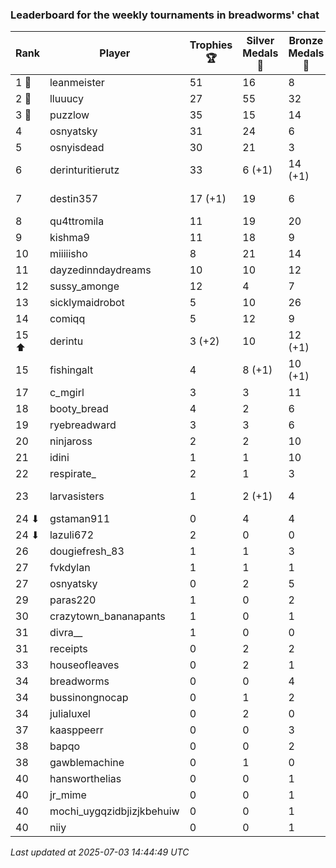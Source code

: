 ### Leaderboard for the weekly tournaments in breadworms' chat
| Rank | Player | Trophies 🏆 | Silver Medals 🥈 | Bronze Medals 🥉 | Points |
|------|--------|-------------|------------------|------------------|--------|
| 1 🥇 | leanmeister | 51 | 16 | 8 | 173.0 |
| 2 🥈 | lluuucy | 27 | 55 | 32 | 152.0 |
| 3 🥉 | puzzlow | 35 | 15 | 14 | 127.0 |
| 4 | osnyatsky | 31 | 24 | 6 | 120.0 |
| 5 | osnyisdead | 30 | 21 | 3 | 112.5 |
| 6 | derinturitierutz | 33 | 6 (+1) | 14 (+1) | 112.0 (+1.5) |
| 7 | destin357 | 17 (+1) | 19 | 6 | 73.0 (+3.0) |
| 8 | qu4ttromila | 11 | 19 | 20 | 62.0 |
| 9 | kishma9 | 11 | 18 | 9 | 55.5 |
| 10 | miiiiisho | 8 | 21 | 14 | 52.0 |
| 11 | dayzedinndaydreams | 10 | 10 | 12 | 46.0 |
| 12 | sussy_amonge | 12 | 4 | 7 | 43.5 |
| 13 | sicklymaidrobot | 5 | 10 | 26 | 38.0 |
| 14 | comiqq | 5 | 12 | 9 | 31.5 |
| 15 ⬆| derintu | 3 (+2) | 10 | 12 (+1) | 25.0 (+6.5) |
| 15 | fishingalt | 4 | 8 (+1) | 10 (+1) | 25.0 (+1.5) |
| 17 | c_mgirl | 3 | 3 | 11 | 17.5 |
| 18 | booty_bread | 4 | 2 | 6 | 17.0 |
| 19 | ryebreadward | 3 | 3 | 6 | 15.0 |
| 20 | ninjaross | 2 | 2 | 10 | 13.0 |
| 21 | idini | 1 | 1 | 10 | 9.0 |
| 22 | respirate_ | 2 | 1 | 3 | 8.5 |
| 23 | larvasisters | 1 | 2 (+1) | 4 | 7.0 (+1.0) |
| 24 ⬇| gstaman911 | 0 | 4 | 4 | 6.0 |
| 24 ⬇| lazuli672 | 2 | 0 | 0 | 6.0 |
| 26 | dougiefresh_83 | 1 | 1 | 3 | 5.5 |
| 27 | fvkdylan | 1 | 1 | 1 | 4.5 |
| 27 | osnyatsky | 0 | 2 | 5 | 4.5 |
| 29 | paras220 | 1 | 0 | 2 | 4.0 |
| 30 | crazytown_bananapants | 1 | 0 | 1 | 3.5 |
| 31 | divra__ | 1 | 0 | 0 | 3.0 |
| 31 | receipts | 0 | 2 | 2 | 3.0 |
| 33 | houseofleaves | 0 | 2 | 1 | 2.5 |
| 34 | breadworms | 0 | 0 | 4 | 2.0 |
| 34 | bussinongnocap | 0 | 1 | 2 | 2.0 |
| 34 | julialuxel | 0 | 2 | 0 | 2.0 |
| 37 | kaasppeerr | 0 | 0 | 3 | 1.5 |
| 38 | bapqo | 0 | 0 | 2 | 1.0 |
| 38 | gawblemachine | 0 | 1 | 0 | 1.0 |
| 40 | hansworthelias | 0 | 0 | 1 | 0.5 |
| 40 | jr_mime | 0 | 0 | 1 | 0.5 |
| 40 | mochi_uygqzidbjizjkbehuiw | 0 | 0 | 1 | 0.5 |
| 40 | niiy | 0 | 0 | 1 | 0.5 |

_Last updated at 2025-07-03 14:44:49 UTC_